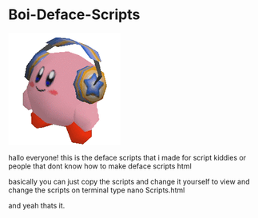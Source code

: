 # Boi-Deface-Scripts
![image](https://raw.githubusercontent.com/HanekiTakamiya/HTML-Deface-Scripts/main/holas.gif)



hallo everyone!
this is the deface scripts that i made for script kiddies or people that dont know how to make deface scripts html

basically you can just copy the scripts and change it yourself
to view and change the scripts on terminal type nano Scripts.html

and yeah thats it.

